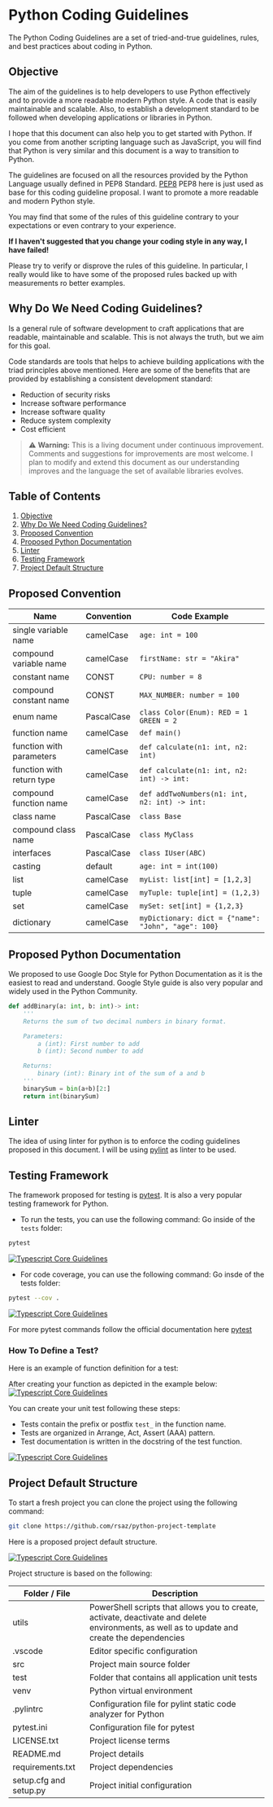 # Python Coding Guidelines

The Python Coding Guidelines are a set of tried-and-true guidelines, rules, and best practices about coding in Python.

## Objective <a name="objective"></a>

The aim of the guidelines is to help developers to use Python effectively and to provide a more readable modern Python style. A code that is easily maintainable and scalable. Also, to establish a development standard to be followed when developing applications or libraries in Python.

I hope that this document can also help you to get started with Python. If you come from another scripting language such as JavaScript, you will find that Python is very similar and this document is a way to transition to Python.

The guidelines are focused on all the resources provided by the Python Language usually defined in PEP8 Standard. [PEP8](https://peps.python.org/pep-0008/#introduction)
PEP8 here is just used as base for this coding guideline proposal. I want to promote a more readable and modern Python style.

You may find that some of the rules of this guideline contrary to your expectations or even contrary to your experience.

<b>If I haven't suggested that you change your coding style in any way, I have failed!</b>

Please try to verify or disprove the rules of this guideline. In particular, I really would like to have some of the proposed rules backed up with measurements ro better examples.

## Why Do We Need Coding Guidelines? <a name="why-codeguidelines"></a>

Is a general rule of software development to craft applications that are readable, maintainable and scalable. This is not always the truth, but we aim for this goal.

Code standards are tools that helps to achieve building applications with the triad principles above mentioned. Here are some of the benefits that are provided by establishing a consistent development standard:

-   Reduction of security risks
-   Increase software performance
-   Increase software quality
-   Reduce system complexity
-   Cost efficient

> :warning: **Warning:** This is a living document under continuous improvement. Comments and suggestions for improvements are most welcome. I plan to modify and extend this document as our understanding improves and the language the set of available libraries evolves.

## Table of Contents

1. [Objective](#objective)
2. [Why Do We Need Coding Guidelines?](#why-codeguidelines)
3. [Proposed Convention](#proposed-convention)
4. [Proposed Python Documentation](#proposed-doc)
5. [Linter](#linter)
6. [Testing Framework](#testing)
7. [Project Default Structure](#project-structure)

## Proposed Convention <a name="proposed-convention"></a>

| Name                      | Convention | Code Example                                        |
| ------------------------- | ---------- | --------------------------------------------------- |
| single variable name      | camelCase  | `age: int = 100`                                    |
| compound variable name    | camelCase  | `firstName: str = "Akira"`                          |
| constant name             | CONST      | `CPU: number = 8`                                   |
| compound constant name    | CONST      | `MAX_NUMBER: number = 100`                          |
| enum name                 | PascalCase | `class Color(Enum): RED = 1 GREEN = 2`              |
| function name             | camelCase  | `def main()`                                        |
| function with parameters  | camelCase  | `def calculate(n1: int, n2: int)`                   |
| function with return type | camelCase  | `def calculate(n1: int, n2: int) -> int:`           |
| compound function name    | camelCase  | `def addTwoNumbers(n1: int, n2: int) -> int:`       |
| class name                | PascalCase | `class Base`                                        |
| compound class name       | PascalCase | `class MyClass`                                     |
| interfaces                | PascalCase | `class IUser(ABC)`                                  |
| casting                   | default    | `age: int = int(100)`                               |
| list                      | camelCase  | `myList: list[int] = [1,2,3]`                       |
| tuple                     | camelCase  | `myTuple: tuple[int] = (1,2,3)`                     |
| set                       | camelCase  | `mySet: set[int] = {1,2,3}`                         |
| dictionary                | camelCase  | `myDictionary: dict = {"name": "John", "age": 100}` |

## Proposed Python Documentation <a name="proposed-doc"></a>

We proposed to use Google Doc Style for Python Documentation as it is the easiest to read and understand. Google Style guide is also very popular and widely used in the Python Community.

```python
def addBinary(a: int, b: int)-> int:
    '''
    Returns the sum of two decimal numbers in binary format.

    Parameters:
        a (int): First number to add
        b (int): Second number to add

    Returns:
        binary (int): Binary int of the sum of a and b
    '''
    binarySum = bin(a+b)[2:]
    return int(binarySum)
```

## Linter <a name="linter"></a>

The idea of using linter for python is to enforce the coding guidelines proposed in this document. I will be using [pylint](https://www.pylint.org/) as linter to be used.

## Testing Framework <a name="testing"></a>

The framework proposed for testing is [pytest](https://docs.pytest.org/en/stable/). It is also a very popular testing framework for Python.

-   To run the tests, you can use the following command:
    Go inside of the `tests` folder:

```bash
pytest
```

[![Typescript Core Guidelines](./assets/pytest.png)](http://)

-   For code coverage, you can use the following command:
    Go insde of the tests folder:

```bash
pytest --cov .
```

[![Typescript Core Guidelines](./assets/pytestcoverage.png)](http://)

For more pytest commands follow the official documentation here [pytest](https://docs.pytest.org/en/stable/)

### How To Define a Test?

Here is an example of function definition for a test:

After creating your function as depicted in the example below:
[![Typescript Core Guidelines](./assets/function.png)](http://)

You can create your unit test following these steps:

-   Tests contain the prefix or postfix `test_` in the function name.
-   Tests are organized in Arrange, Act, Assert (AAA) pattern.
-   Test documentation is written in the docstring of the test function.

[![Typescript Core Guidelines](./assets/unittest.png)](http://)

## Project Default Structure <a name="project-structure"></a>

To start a fresh project you can clone the project using the following command:

```bash
git clone https://github.com/rsaz/python-project-template
```

Here is a proposed project default structure.

[![Typescript Core Guidelines](./assets/project-structure.png)](http://)

Project structure is based on the following:

| Folder / File          | Description                                                                                                                                  |
| ---------------------- | -------------------------------------------------------------------------------------------------------------------------------------------- |
| utils                  | PowerShell scripts that allows you to create, activate, deactivate and delete environments, as well as to update and create the dependencies |
| .vscode                | Editor specific configuration                                                                                                                |
| src                    | Project main source folder                                                                                                                   |
| test                   | Folder that contains all application unit tests                                                                                              |
| venv                   | Python virtual environment                                                                                                                   |
| .pylintrc              | Configuration file for pylint static code analyzer for Python                                                                                |
| pytest.ini             | Configuration file for pytest                                                                                                                |
| LICENSE.txt            | Project license terms                                                                                                                        |
| README.md              | Project details                                                                                                                              |
| requirements.txt       | Project dependencies                                                                                                                         |
| setup.cfg and setup.py | Project initial configuration                                                                                                                |
